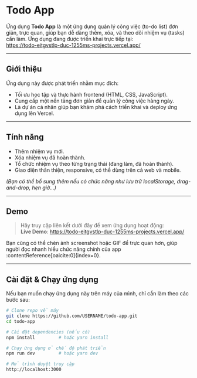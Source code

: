 # Todo App

Ứng dụng **Todo App** là một ứng dụng quản lý công việc (to-do list) đơn giản, trực quan, giúp bạn dễ dàng thêm, xóa, và theo dõi nhiệm vụ (tasks) cần làm. Ứng dụng đang được triển khai trực tiếp tại:  
https://todo-eitgvstlp-duc-1255ms-projects.vercel.app/

---

##  Giới thiệu

Ứng dụng này được phát triển nhằm mục đích:
- Tối ưu học tập và thực hành frontend (HTML, CSS, JavaScript).
- Cung cấp một nền tảng đơn giản để quản lý công việc hàng ngày.
- Là dự án cá nhân giúp bạn khám phá cách triển khai và deploy ứng dụng lên Vercel.

---

##  Tính năng

- Thêm nhiệm vụ mới.
- Xóa nhiệm vụ đã hoàn thành.
- Tổ chức nhiệm vụ theo từng trạng thái (đang làm, đã hoàn thành).
- Giao diện thân thiện, responsive, có thể dùng trên cả web và mobile.

*(Bạn có thể bổ sung thêm nếu có chức năng như lưu trữ localStorage, drag-and-drop, hẹn giờ…)*
  
---

##  Demo

> Hãy truy cập liên kết dưới đây để xem ứng dụng hoạt động:  
> **Live Demo**: https://todo-eitgvstlp-duc-1255ms-projects.vercel.app/

Bạn cũng có thể chèn ảnh screenshot hoặc GIF để trực quan hơn, giúp người đọc nhanh hiểu chức năng chính của app :contentReference[oaicite:0]{index=0}.

---

##  Cài đặt & Chạy ứng dụng

Nếu bạn muốn chạy ứng dụng này trên máy của mình, chỉ cần làm theo các bước sau:

```bash
# Clone repo về máy
git clone https://github.com/USERNAME/todo-app.git
cd todo-app

# Cài đặt dependencies (nếu có)
npm install         # hoặc yarn install

# Chạy ứng dụng ở chế độ phát triển
npm run dev         # hoặc yarn dev

# Mở trình duyệt truy cập
http://localhost:3000
